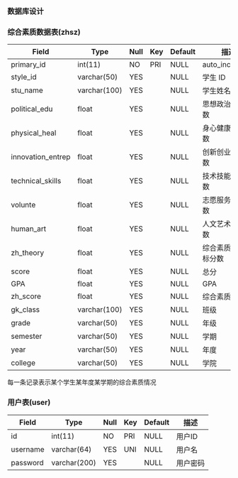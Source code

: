 ### 数据库设计



### 综合素质数据表(zhsz)

| Field             | Type         | Null | Key | Default | 描述        |
|-|-|-|-|-|-|
| primary_id        | int(11)      | NO   | PRI | NULL    | auto_increment |
| style_id          | varchar(50)  | YES  |     | NULL    | 学生 ID         |
| stu_name          | varchar(100) | YES  |     | NULL    | 学生姓名 |
| political_edu     | float        | YES  |     | NULL    | 思想政治指标分数 |
| physical_heal     | float        | YES  |     | NULL    | 身心健康指标分数 |
| innovation_entrep | float        | YES  |     | NULL    | 创新创业指标分数 |
| technical_skills  | float        | YES  |     | NULL    | 技术技能指标分数 |
| volunte           | float        | YES  |     | NULL    | 志愿服务指标分数 |
| human_art         | float        | YES  |     | NULL    | 人文艺术指标分数 |
| zh_theory         | float        | YES  |     | NULL    | 综合素质理论指标分数 |
| score             | float        | YES  |     | NULL    | 总分 |
| GPA               | float        | YES  |     | NULL    | GPA |
| zh_score          | float        | YES  |     | NULL    | 综合素质测评分 |
| gk_class          | varchar(100) | YES  |     | NULL    | 班级 |
| grade             | varchar(50)  | YES  |     | NULL    | 年级 |
| semester          | varchar(50)  | YES  |     | NULL    | 学期 |
| year              | varchar(50)  | YES  |     | NULL    | 年度 |
| college           | varchar(50)  | YES  |     | NULL    | 学院 |

每一条记录表示某个学生某年度某学期的综合素质情况

### 用户表(user)

| Field    | Type         | Null | Key | Default | 描述        |
|-|-|-|-|-|-|
| id       | int(11)      | NO   | PRI | NULL    | 用户ID |
| username | varchar(64)  | YES  | UNI | NULL    | 用户名 |
| password | varchar(200) | YES  |     | NULL    | 用户密码 |